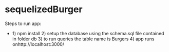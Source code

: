 # sequelizedBurger
Steps to run app:
<ul>
<li>
1) npm install
2) setup the database using the schema.sql file contained in folder db
3) to run queries the table name is Burgers
4) app runs onhttp://localhost:3000/
</li>
</ul>
